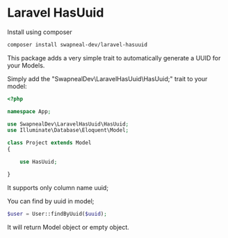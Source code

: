 # Laravel HasUuid

Install using composer<br>
```bash
composer install swapneal-dev/laravel-hasuuid
```
This package adds a very simple trait to automatically generate a UUID for your Models.

Simply add the "SwapnealDev\LaravelHasUuid\HasUuid;" trait to your model:

```php
<?php

namespace App;

use SwapnealDev\LaravelHasUuid\HasUuid;
use Illuminate\Database\Eloquent\Model;

class Project extends Model
{

    use HasUuid;

}
```
It supports only column name uuid;

You can find by uuid in model;

```php
$user = User::findByUuid($uuid);
```
It will return Model object or empty object.
